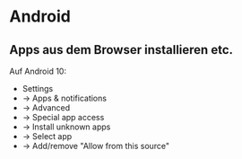# Android

## Apps aus dem Browser installieren etc.

Auf Android 10:
* Settings
* → Apps & notifications
* → Advanced
* → Special app access
* → Install unknown apps
* → Select app
* → Add/remove "Allow from this source"
